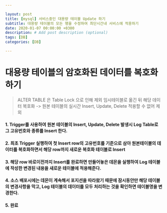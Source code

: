 ```yaml
---

layout: post
title: [mysql] 서비스중인 대용량 테이블 Update 하기
subtitle: 대용량 테이블의 모든 행을 수정하여 최단시간내 서비스에 적용하기
date: 2020-01-07 00:00:00 +0300
description: # Add post description (optional)
tags: [DB]
categories: [DB]

---
```


# 대용량 테이블의 암호화된 데이터를 복호화하기

> ALTER TABLE 은 Table Lock 으로 인해 제외
> 임시테이블로 옮긴 뒤 해당 데이터 복호화 -> 원본 테이블의 실시간 Insert, Update, Delete 적용할 수 없어 제외


#### 1. Trigger를 사용하여 원본 테이블의 Insert, Update, Delete 발생시 Log Table로 그 고유번호와 종류를 Insert 한다.

#### 2. 최초 Trigger 실행하여 첫 Insert row의 고유번호를 기준으로 삼아 원본테이블의 데이터를 복호화하면서 해당 row까지 새로운 복호화 테이블로 Insert

#### 3. 해당 row 바로이전까지 Insert를 완료하면 만들어놓은 데몬을 실행하여 Log 테이블에 작성한 변경된 내용을 새로운 테이블에 적용해준다.

#### 4. 소스 배포시에는 데몬이 계속해서 포지션을 따라왔기 때문에 잠시동안만 해당 테이블의 변경사항을 막고, Log 테이블의 데이터를 모두 처리하는 것을 확인하면 테이블명을 변경한다.

#### 5. 완료